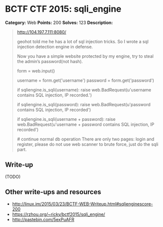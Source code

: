 # BCTF CTF 2015: sqli_engine

**Category:** Web
**Points:** 200
**Solves:** 123
**Description:** 

> http://104.197.7.111:8080/
> 
> geohot told me he has a lot of sql injection tricks. So I wrote a sql injection detection engine in defense.
> 
> Now you have a simple website protected by my engine, try to steal the admin’s password(not hash).
> 
> form = web.input()
> 
> username = form.get('username')
> password = form.get('password')
> 
> if sqliengine.is_sqli(username):
>     raise web.BadRequest(u'username contains SQL injection, IP recorded.')
> 
> if sqliengine.is_sqli(password):
>     raise web.BadRequest(u'password contains SQL injection, IP recorded')
> 
> if sqliengine.is_sqli(username + password):
>     raise web.BadRequest(u'username + password contains SQL injection, IP recorded')
> 
> \# continue normal db operation
> There are only two pages: login and register, please do not use web scanner to brute force, just do the sqli part.

## Write-up

(TODO)

## Other write-ups and resources

* <http://linux.im/2015/03/23/BCTF-WEB-Writeup.html#sqlienginescore-200>
* <https://rzhou.org/~ricky/bctf2015/sqli_engine/>
* <http://pastebin.com/5exPuAFR>